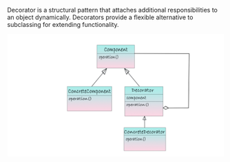 Decorator is a structural pattern that attaches additional responsibilities to an object dynamically.
Decorators provide a flexible alternative to subclassing for extending functionality.


![alt text](https://github.com/xxxwarrior/Basic-Design-Patterns-Python/blob/main/Decorator/diagram.jpg?raw=true)
